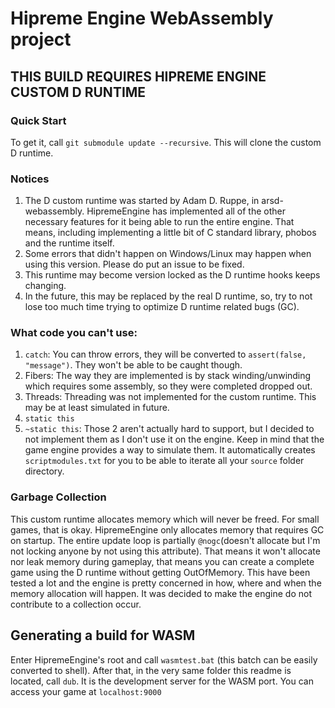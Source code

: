 # Hipreme Engine WebAssembly project

## THIS BUILD REQUIRES HIPREME ENGINE CUSTOM D RUNTIME

### Quick Start
To get it, call `git submodule update --recursive`. This will clone the custom D runtime.

### Notices

1. The D custom runtime was started by Adam D. Ruppe, in arsd-webassembly. HipremeEngine has implemented all of the other
necessary features for it being able to run the entire engine. That means, including implementing a little bit of C standard library,
phobos and the runtime itself.
2. Some errors that didn't happen on Windows/Linux may happen when using this version. Please do put an issue to be fixed.
3. This runtime may become version locked as the D runtime hooks keeps changing.
4. In the future, this may be replaced by the real D runtime, so, try to not lose too much time trying to optimize D runtime related bugs (GC).


### What code you can't use:

1. `catch`: You can throw errors, they will be converted to `assert(false, "message")`. They won't be able to be caught though.
2. Fibers: The way they are implemented is by stack winding/unwinding which requires some assembly, so they were completed dropped out.
3. Threads: Threading was not implemented for the custom runtime. This may be at least simulated in future.
4. `static this`
5. `~static this`: Those 2 aren't actually hard to support, but I decided to not implement them as I don't use it on the engine. Keep in mind that the game engine provides a way to simulate them. It automatically creates `scriptmodules.txt` for you to be able to iterate all your `source` folder directory.

### Garbage Collection

This custom runtime allocates memory which will never be freed. For small games, that is okay. HipremeEngine only allocates memory that requires GC on startup. The entire update loop is partially `@nogc`(doesn't allocate but I'm not locking anyone by not using this attribute). That means it won't allocate nor leak memory during gameplay, that means you can create a complete game using the D runtime without getting OutOfMemory. This have been tested a lot and the engine is pretty concerned in how, where and when the memory allocation will happen. It was decided to make the engine do not contribute to a collection occur.


## Generating a build for WASM

Enter HipremeEngine's root and call `wasmtest.bat` (this batch can be easily converted to shell).
After that, in the very same folder this readme is located, call `dub`. It is the development server for the WASM port. You can access your game at `localhost:9000`